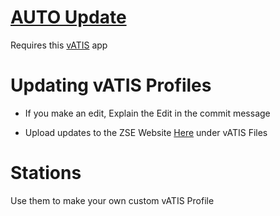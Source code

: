 # [AUTO Update](https://vatis.app/docs/client/automatic-profile-updates)

Requires this [vATIS](https://vatis.app/) app

# Updating vATIS Profiles

- If you make an edit, Explain the Edit in the commit message

- Upload updates to the ZSE Website [Here](https://zseartcc.org/downloads) under vATIS Files

# Stations

Use them to make your own custom vATIS Profile
